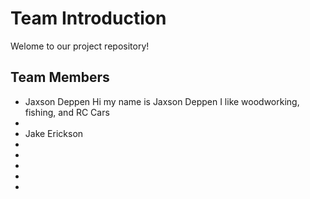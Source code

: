 # Team Introduction

Welome to our project repository!

## Team Members


- Jaxson Deppen Hi my name is Jaxson Deppen I like woodworking, fishing, and RC Cars
-
- Jake Erickson
-
-
-
-
-

